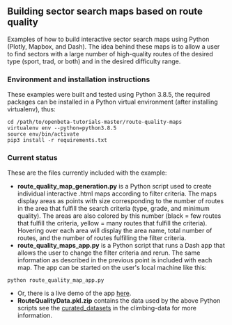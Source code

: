 ## Building sector search maps based on route quality

Examples of how to build interactive sector search maps using Python (Plotly, Mapbox, and Dash). The idea behind these maps is to allow a user to find
sectors with a large number of high-quality routes of the desired type (sport, trad, or both) and in the desired difficulty range.

### Environment and installation instructions

These examples were built and tested using Python 3.8.5, the required packages can be installed in a Python virtual environment (after installing virtualenv), thus:

```
cd /path/to/openbeta-tutorials-master/route-quality-maps
virtualenv env --python=python3.8.5
source env/bin/activate
pip3 install -r requirements.txt
```

### Current status

These are the files currently included with the example:
* __route_quality_map_generation.py__ is a Python script used to create individual interactive .html maps according to filter criteria. The maps display 
areas as points with size corresponding to the number of routes in the area that fulfill the search criteria (type, grade, and minimum quality). 
The areas are also colored by this number (black = few routes that fulfill the criteria, yellow = many routes that fulfill the criteria). Hovering over
each area will display the area name, total number of routes, and the number of routes fulfilling the filter criteria.
* __route_quality_maps_app.py__ is a Python script that runs a Dash app that allows the user to change the filter criteria and rerun. The same information
as described in the previous point is included with each map. The app can be started on the user's local machine like this:
```
python route_quality_map_app.py
```
* Or, there is a live demo of the app [here](https://rqm.openbeta.io/).
* __RouteQualityData.pkl.zip__ contains the data used by the above Python scripts see the [curated_datasets](https://github.com/OpenBeta/climbing-data/tree/main/curated_datasets) 
in the climbing-data for more information.
